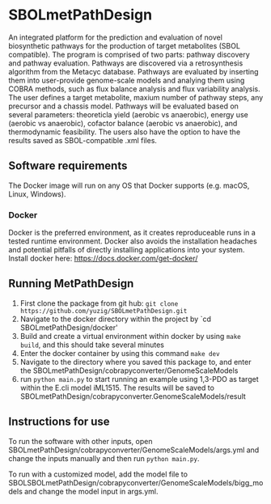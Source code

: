 # SBOLmetPathDesign
An integrated platform for the prediction and evaluation of novel biosynthetic pathways for the production of target metabolites (SBOL compatible). The program is comprised of two parts: pathway discovery and pathway evaluation. Pathways are discovered via a retrosynthesis algorithm from the Metacyc database. Pathways are evaluated by inserting them into user-provide genome-scale models and analying them using COBRA methods, such as flux balance analysis and flux variability analysis. The user defines a target metabolite, maxium number of pathway steps, any precursor and a chassis model. Pathways will be evaluated based on several parameters: theoreticla yield (aerobic vs anaerobic), energy use (aerobic vs anaerobic), cofactor balance (aerobic vs anaerobic), and thermodynamic feasibility. The users also have the option to have the results saved as SBOL-compatible .xml files.

## Software requirements
The Docker image will run on any OS that Docker supports (e.g. macOS, Linux, Windows).
### Docker
Docker is the preferred environment, as it creates reproduceable runs in a tested runtime environment. Docker also avoids the installation headaches and potential pitfalls of directly installing applications into your system. Install docker here: https://docs.docker.com/get-docker/

## Running MetPathDesign
1. First clone the package from git hub: `git clone https://github.com/yuzig/SBOLmetPathDesign.git`
2. Navigate to the docker directory within the project by `cd SBOLmetPathDesign/docker'
3. Build and create a virtual environment within docker by using `make build`, and this should take several minutes
4. Enter the docker container by using this command `make dev`
5. Navigate to the directory where you saved this package to, and enter the SBOLmetPathDesign/cobrapyconverter/GenomeScaleModels
6. run `python main.py` to start running an example using 1,3-PDO as target within the E.cli model iML1515. The results will be saved to SBOLmetPathDesign/cobrapyconverter.GenomeScaleModels/result

## Instructions for use
To run the software with other inputs, open SBOLmetPathDesign/cobrapyconverter/GenomeScaleModels/args.yml and change the inputs manually and then run `python main.py`.

To run with a customized model, add the model file to SBOLSBOLmetPathDesign/cobrapyconverter/GenomeScaleModels/bigg_models and change the model input in args.yml.
